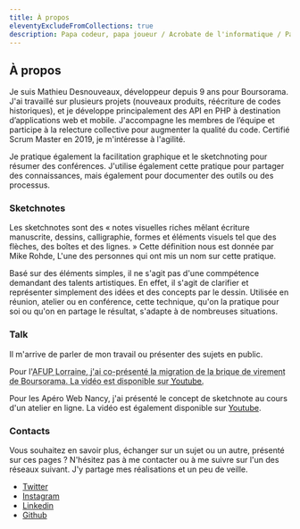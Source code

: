 ```yaml
---
title: À propos
eleventyExcludeFromCollections: true
description: Papa codeur, papa joueur / Acrobate de l'informatique / Parfois je dessine des flèches et des carrés
---
```


## À propos

Je suis Mathieu Desnouveaux, développeur depuis 9 ans pour Boursorama. 
J'ai travaillé sur plusieurs projets (nouveaux produits, réécriture de codes historiques), 
et je développe principalement des API en PHP à destination d’applications web et mobile. 
J'accompagne les membres de l’équipe et participe à la relecture collective pour augmenter la qualité du code. Certifié Scrum Master en 2019, je m'intéresse à l'agilité.

Je pratique également la facilitation graphique et le sketchnoting pour résumer des conférences. 
J'utilise également cette pratique pour partager des connaissances, mais également pour documenter des outils ou des processus. 

### Sketchnotes

Les sketchnotes sont des « notes visuelles riches mêlant écriture manuscrite, dessins, calligraphie, formes et éléments visuels tel que des flèches, des boîtes et des lignes. » 
Cette définition nous est donnée par Mike Rohde, L'une des personnes qui ont mis un nom sur cette pratique. 

Basé sur des éléments simples, il ne s'agit pas d'une commpétence demandant des talents artistiques. En effet, il s'agit de clarifier et représenter simplement des idées et des concepts par le dessin. Utilisée en réunion, atelier ou en conférence, cette technique, qu'on la pratique pour soi ou qu'on en partage le résultat, s'adapte à de nombreuses situations.

### Talk

Il m'arrive de parler de mon travail ou présenter des sujets en public. 

Pour l'<abbr title="Association Française des Utilisateurs de Php">AFUP<abbr> Lorraine, j'ai co-présenté la migration de la brique de virement de Boursorama. La vidéo est disponible sur [Youtube](https://www.youtube.com/watch?v=0ESJ6s2WFjA "Refonte ultra critique - Arnaud Lahaxe / Mathieu Desnouveaux").

Pour les Apéro Web Nancy, j'ai présenté le concept de sketchnote au cours d'un atelier en ligne. La vidéo est également disponible sur [Youtube](https://www.youtube.com/watch?v=wJmQD8Weebg "Sketchnote : Rendez vos prises de notes mémorables #aperowebnancy​ #85").

### Contacts

Vous souhaitez en savoir plus, échanger sur un sujet ou un autre, présenté sur ces pages ? N'hésitez pas à me contacter ou à me suivre sur l'un des réseaux suivant. J'y partage mes réalisations et un peu de veille.

* [Twitter](https://twitter.com/mdesnouveaux)
* [Instagram](https://www.instagram.com/mdesnouveaux/)
* [Linkedin](https://www.linkedin.com/in/mdesnouveaux/)
* [Github](https://github.com/mdesnouveaux)